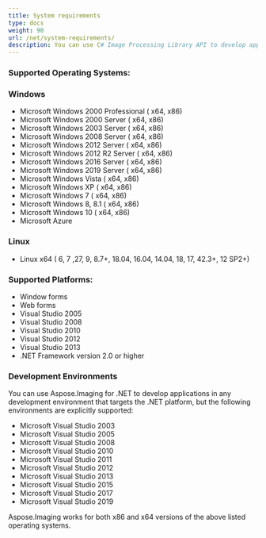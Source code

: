 ```yaml
---
title: System requirements
type: docs
weight: 90
url: /net/system-requirements/
description: You can use C# Image Processing Library API to develop applications in any development environment that targets the .NET platform.
---
```


### **Supported Operating Systems:**
### **Windows**
- Microsoft Windows 2000 Professional ( x64, x86)
- Microsoft Windows 2000 Server ( x64, x86)
- Microsoft Windows 2003 Server ( x64, x86)
- Microsoft Windows 2008 Server ( x64, x86)
- Microsoft Windows 2012 Server ( x64, x86)
- Microsoft Windows 2012 R2 Server ( x64, x86)
- Microsoft Windows 2016 Server ( x64, x86)
- Microsoft Windows 2019 Server ( x64, x86)
- Microsoft Windows Vista ( x64, x86)
- Microsoft Windows XP ( x64, x86)
- Microsoft Windows 7 ( x64, x86)
- Microsoft Windows 8, 8.1 ( x64, x86)
- Microsoft Windows 10 ( x64, x86)
- Microsoft Azure 
### **Linux**
- Linux x64 ( 6, 7 ,27, 9, 8.7+, 18.04, 16.04, 14.04, 18, 17, 42.3+, 12 SP2+)
### **Supported Platforms:**
- Window forms
- Web forms
- Visual Studio 2005
- Visual Studio 2008
- Visual Studio 2010
- Visual Studio 2012
- Visual Studio 2013
- .NET Framework version 2.0 or higher
### **Development Environments**
You can use Aspose.Imaging for .NET to develop applications in any development environment that targets the .NET platform, but the following environments are explicitly supported:

- Microsoft Visual Studio 2003
- Microsoft Visual Studio 2005
- Microsoft Visual Studio 2008
- Microsoft Visual Studio 2010
- Microsoft Visual Studio 2011
- Microsoft Visual Studio 2012
- Microsoft Visual Studio 2013
- Microsoft Visual Studio 2015
- Microsoft Visual Studio 2017
- Microsoft Visual Studio 2019

Aspose.Imaging works for both x86 and x64 versions of the above listed operating systems.
